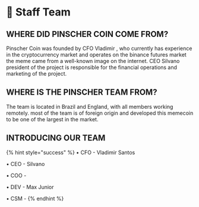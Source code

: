 # 👥 Staff Team

## WHERE DID PINSCHER COIN COME FROM?

Pinscher Coin was founded by CFO Vladimir , who currently has experience in the cryptocurrency market and operates on the binance futures market the meme came from a well-known image on the internet. CEO Silvano president of the project is responsible for the financial operations and marketing of the project.

## WHERE IS THE PINSCHER TEAM FROM?

The team is located in Brazil and England, with all members working remotely. most of the team is of foreign origin and developed this memecoin to be one of the largest in the market.

## INTRODUCING OUR TEAM&#x20;

{% hint style="success" %}
• CFO - Vladimir Santos

• CEO - Silvano&#x20;

• COO -&#x20;

• DEV - Max Junior&#x20;

• CSM -&#x20;
{% endhint %}
